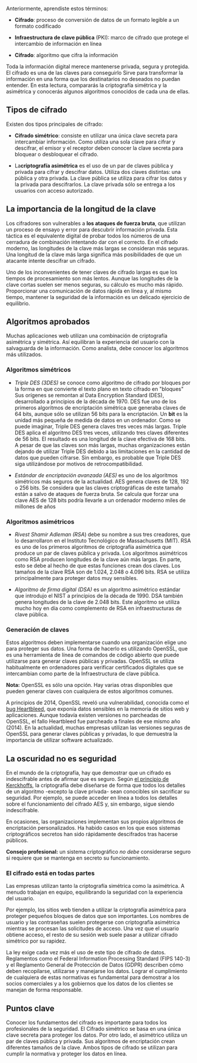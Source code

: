 
Anteriormente, aprendiste estos términos:

- **Cifrado**: proceso de conversión de datos de un formato legible a un formato codificado
    
- **Infraestructura de clave pública** (PKI): marco de cifrado que protege el intercambio de información en línea
    
- **Cifrado**: algoritmo que cifra la información
    

Toda la información digital merece mantenerse privada, segura y protegida. El cifrado es una de las claves para conseguirlo Sirve para transformar la información en una forma que los destinatarios no deseados no puedan entender. En esta lectura, compararás la criptografía simétrica y la asimétrica y conocerás algunos algoritmos conocidos de cada una de ellas.

## Tipos de cifrado

Existen dos tipos principales de cifrado:

- **Cifrado simétrico**: consiste en utilizar una única clave secreta para intercambiar información. Como utiliza una sola clave para cifrar y descifrar, el emisor y el receptor deben conocer la clave secreta para bloquear o desbloquear el cifrado.
    
- La**criptografía asimétrica** es el uso de un par de claves pública y privada para cifrar y descifrar datos. Utiliza dos claves distintas: una pública y otra privada. La clave pública se utiliza para cifrar los datos y la privada para descifrarlos. La clave privada sólo se entrega a los usuarios con acceso autorizado.
    

## La importancia de la longitud de la clave

Los cifradores son vulnerables a **los ataques de fuerza bruta**, que utilizan un proceso de ensayo y error para descubrir información privada. Esta táctica es el equivalente digital de probar todos los números de una cerradura de combinación intentando dar con el correcto. En el cifrado moderno, las longitudes de la clave más largas se consideran más seguras. Una longitud de la clave más larga significa más posibilidades de que un atacante intente descifrar un cifrado.

Uno de los inconvenientes de tener claves de cifrado largas es que los tiempos de procesamiento son más lentos. Aunque las longitudes de la clave cortas suelen ser menos seguras, su cálculo es mucho más rápido. Proporcionar una comunicación de datos rápida en línea y, al mismo tiempo, mantener la seguridad de la información es un delicado ejercicio de equilibrio.

## Algoritmos aprobados

Muchas aplicaciones web utilizan una combinación de criptografía asimétrica y simétrica. Así equilibran la experiencia del usuario con la salvaguarda de la información. Como analista, debe conocer los algoritmos más utilizados.

### **Algoritmos simétricos**

- _Triple DES (3DES)_ se conoce como algoritmo de cifrado por bloques por la forma en que convierte el texto plano en texto cifrado en "bloques" Sus orígenes se remontan al Data Encryption Standard (DES), desarrollado a principios de la década de 1970. DES fue uno de los primeros algoritmos de encriptación simétrica que generaba claves de 64 bits, aunque sólo se utilizan 56 bits para la encriptación. Un **bit** es la unidad más pequeña de medida de datos en un ordenador. Como se puede imaginar, Triple DES genera claves tres veces más largas. Triple DES aplica el algoritmo DES tres veces, utilizando tres claves diferentes de 56 bits. El resultado es una longitud de la clave efectiva de 168 bits. A pesar de que las claves son más largas, muchas organizaciones están dejando de utilizar Triple DES debido a las limitaciones en la cantidad de datos que pueden cifrarse. Sin embargo, es probable que Triple DES siga utilizándose por motivos de retrocompatibilidad.
    
- _Estándar de encriptación avanzada (AES)_ es uno de los algoritmos simétricos más seguros de la actualidad. AES genera claves de 128, 192 o 256 bits. Se considera que las claves criptográficas de este tamaño están a salvo de ataques de fuerza bruta. Se calcula que forzar una clave AES de 128 bits podría llevarle a un ordenador moderno miles de millones de años
    

### **Algoritmos asimétricos**

- _Rivest Shamir Adleman (RSA_) debe su nombre a sus tres creadores, que lo desarrollaron en el Instituto Tecnológico de Massachusetts (MIT). RSA es uno de los primeros algoritmos de criptografía asimétrica que produce un par de claves pública y privada. Los algoritmos asimétricos como RSA producen longitudes de la clave aún más largas. En parte, esto se debe al hecho de que estas funciones crean dos claves. Los tamaños de la clave RSA son de 1.024, 2.048 o 4.096 bits. RSA se utiliza principalmente para proteger datos muy sensibles.
    
- _Algoritmo de firma digital (DSA)_ es un algoritmo asimétrico estándar que introdujo el NIST a principios de la década de 1990. DSA también genera longitudes de la clave de 2.048 bits. Este algoritmo se utiliza mucho hoy en día como complemento de RSA en infraestructuras de clave pública.
    

### **Generación de claves**

Estos algoritmos deben implementarse cuando una organización elige uno para proteger sus datos. Una forma de hacerlo es utilizando OpenSSL, que es una herramienta de línea de comandos de código abierto que puede utilizarse para generar claves públicas y privadas. OpenSSL se utiliza habitualmente en ordenadores para verificar certificados digitales que se intercambian como parte de la Infraestructura de clave pública.

**Nota:** OpenSSL es sólo una opción. Hay varias otras disponibles que pueden generar claves con cualquiera de estos algoritmos comunes.

A principios de 2014, OpenSSL reveló una vulnerabilidad, conocida como el [bug Heartbleed](https://en.wikipedia.org/wiki/Heartbleed), que exponía datos sensibles en la memoria de sitios web y aplicaciones. Aunque todavía existen versiones no parcheadas de OpenSSL, el fallo Heartbleed fue parcheado a finales de ese mismo año (2014). En la actualidad, muchas empresas utilizan las versiones seguras de OpenSSL para generar claves públicas y privadas, lo que demuestra la importancia de utilizar software actualizado.

## La oscuridad no es seguridad

En el mundo de la criptografía, hay que demostrar que un cifrado es indescifrable antes de afirmar que es seguro. Según [el principio de Kerckhoffs](https://en.wikipedia.org/wiki/Kerckhoffs%27s_principle), la criptografía debe diseñarse de forma que todos los detalles de un algoritmo -excepto la clave privada- sean conocibles sin sacrificar su seguridad. Por ejemplo, se puede acceder en línea a todos los detalles sobre el funcionamiento del cifrado AES y, sin embargo, sigue siendo indescifrable.

En ocasiones, las organizaciones implementan sus propios algoritmos de encriptación personalizados. Ha habido casos en los que esos sistemas criptográficos secretos han sido rápidamente descifrados tras hacerse públicos.

**Consejo profesional:** un sistema criptográfico _no debe_ considerarse seguro si requiere que se mantenga en secreto su funcionamiento.

### El cifrado está en todas partes

Las empresas utilizan tanto la criptografía simétrica como la asimétrica. A menudo trabajan en equipo, equilibrando la seguridad con la experiencia del usuario.

Por ejemplo, los sitios web tienden a utilizar la criptografía asimétrica para proteger pequeños bloques de datos que son importantes. Los nombres de usuario y las contraseñas suelen protegerse con criptografía asimétrica mientras se procesan las solicitudes de acceso. Una vez que el usuario obtiene acceso, el resto de su sesión web suele pasar a utilizar cifrado simétrico por su rapidez.

La ley exige cada vez más el uso de este tipo de cifrado de datos. Reglamentos como el Federal Information Processing Standard (FIPS 140-3) y el Reglamento General de Protección de Datos (GDPR) describen cómo deben recopilarse, utilizarse y manejarse los datos. Lograr el cumplimiento de cualquiera de estas normativas es fundamental para demostrar a los socios comerciales y a los gobiernos que los datos de los clientes se manejan de forma responsable.

## Puntos clave

Conocer los fundamentos del cifrado es importante para todos los profesionales de la seguridad. El Cifrado simétrico se basa en una única clave secreta para proteger los datos. Por otro lado, el asimétrico utiliza un par de claves pública y privada. Sus algoritmos de encriptación crean diferentes tamaños de la clave. Ambos tipos de cifrado se utilizan para cumplir la normativa y proteger los datos en línea.